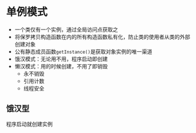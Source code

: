 # 单例模式

* 一个类仅有一个实例，通过全局访问点获取之
* 将保罗拷贝构造函数在内的所有构造函数私有化，防止类的使用者从类的外部创建对象
* 公有静态成员函数`getInstance()`是获取对象实例的唯一渠道
* 饿汉模式：无论用不用，程序启动即创建
* 懒汉模式：用的时候创建，不用了即销毁
    * 永不销毁
    * 引用计数
    * 线程安全

## 饿汉型
程序启动就创建实例


